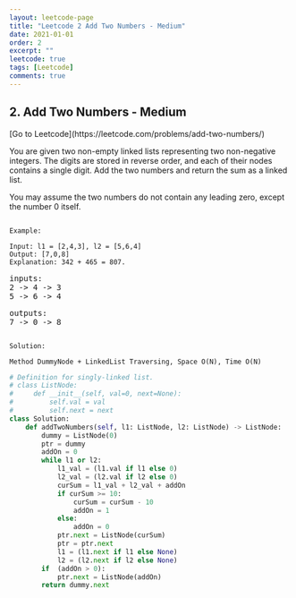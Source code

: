 ```yaml
---
layout: leetcode-page
title: "Leetcode 2 Add Two Numbers - Medium"
date: 2021-01-01
order: 2
excerpt: ""
leetcode: true
tags: [Leetcode]
comments: true
---
```


<h2> 2. Add Two Numbers - Medium  </h2>
[Go to Leetcode](https://leetcode.com/problems/add-two-numbers/)

You are given two non-empty linked lists representing two non-negative integers. The digits are stored in reverse order, and each of their nodes contains a single digit. Add the two numbers and return the sum as a linked list.

You may assume the two numbers do not contain any leading zero, except the number 0 itself.

<code>
Example:
</code>

```
Input: l1 = [2,4,3], l2 = [5,6,4]
Output: [7,0,8]
Explanation: 342 + 465 = 807.
```
<pre>
inputs:
2 -> 4 -> 3
5 -> 6 -> 4
</pre>

<pre>
outputs:
7 -> 0 -> 8
</pre>

<code>
Solution:
</code>

<code>
Method DummyNode + LinkedList Traversing, Space O(N), Time O(N)
</code>

``` python
# Definition for singly-linked list.
# class ListNode:
#     def __init__(self, val=0, next=None):
#         self.val = val
#         self.next = next
class Solution:
    def addTwoNumbers(self, l1: ListNode, l2: ListNode) -> ListNode:
        dummy = ListNode(0)
        ptr = dummy
        addOn = 0
        while l1 or l2:
            l1_val = (l1.val if l1 else 0)
            l2_val = (l2.val if l2 else 0)
            curSum = l1_val + l2_val + addOn
            if curSum >= 10:
                curSum = curSum - 10
                addOn = 1
            else:
                addOn = 0
            ptr.next = ListNode(curSum)
            ptr = ptr.next            
            l1 = (l1.next if l1 else None)
            l2 = (l2.next if l2 else None)
        if  (addOn > 0):
            ptr.next = ListNode(addOn)
        return dummy.next
```

